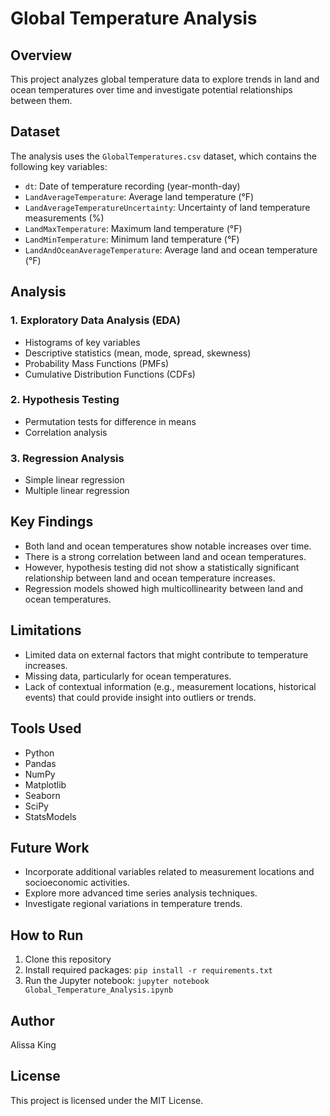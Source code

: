 # Global Temperature Analysis

## Overview
This project analyzes global temperature data to explore trends in land and ocean temperatures over time and investigate potential relationships between them.

## Dataset
The analysis uses the `GlobalTemperatures.csv` dataset, which contains the following key variables:

- `dt`: Date of temperature recording (year-month-day)
- `LandAverageTemperature`: Average land temperature (°F)
- `LandAverageTemperatureUncertainty`: Uncertainty of land temperature measurements (%)
- `LandMaxTemperature`: Maximum land temperature (°F)
- `LandMinTemperature`: Minimum land temperature (°F)
- `LandAndOceanAverageTemperature`: Average land and ocean temperature (°F)

## Analysis

### 1. Exploratory Data Analysis (EDA)
- Histograms of key variables
- Descriptive statistics (mean, mode, spread, skewness)
- Probability Mass Functions (PMFs)
- Cumulative Distribution Functions (CDFs)

### 2. Hypothesis Testing
- Permutation tests for difference in means
- Correlation analysis

### 3. Regression Analysis
- Simple linear regression
- Multiple linear regression

## Key Findings
- Both land and ocean temperatures show notable increases over time.
- There is a strong correlation between land and ocean temperatures.
- However, hypothesis testing did not show a statistically significant relationship between land and ocean temperature increases.
- Regression models showed high multicollinearity between land and ocean temperatures.

## Limitations
- Limited data on external factors that might contribute to temperature increases.
- Missing data, particularly for ocean temperatures.
- Lack of contextual information (e.g., measurement locations, historical events) that could provide insight into outliers or trends.

## Tools Used
- Python
- Pandas
- NumPy
- Matplotlib
- Seaborn
- SciPy
- StatsModels

## Future Work
- Incorporate additional variables related to measurement locations and socioeconomic activities.
- Explore more advanced time series analysis techniques.
- Investigate regional variations in temperature trends.

## How to Run
1. Clone this repository
2. Install required packages: `pip install -r requirements.txt`
3. Run the Jupyter notebook: `jupyter notebook Global_Temperature_Analysis.ipynb`

## Author
Alissa King

## License
This project is licensed under the MIT License.
